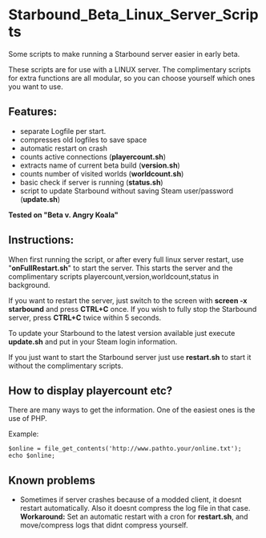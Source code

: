 Starbound_Beta_Linux_Server_Scripts
===================================

Some scripts to make running a Starbound server easier in early beta.

These scripts are for use with a LINUX server. The complimentary scripts for extra functions are all modular,
so you can choose yourself which ones you want to use.

Features:
---------

- separate Logfile per start.
- compresses old logfiles to save space
- automatic restart on crash
- counts active connections (**playercount.sh**)
- extracts name of current beta build (**version.sh**)
- counts number of visited worlds (**worldcount.sh**)
- basic check if server is running (**status.sh**)
- script to update Starbound without saving Steam user/password (**update.sh**)

**Tested on "Beta v. Angry Koala"**


Instructions:
-------------

When first running the script, or after every full linux server restart, use "**onFullRestart.sh**" to start the server. This
starts the server and the complimentary scripts playercount,version,worldcount,status in background.

If you want to restart the server, just switch to the screen with **screen -x starbound** and press **CTRL+C** once.
If you wish to fully stop the Starbound server, press **CTRL+C** twice within 5 seconds.

To update your Starbound to the latest version available just execute **update.sh** and put in your Steam login information.

If you just want to start the Starbound server just use **restart.sh** to start it without the complimentary scripts.


How to display playercount etc?
-------------------------------

There are many ways to get the information. One of the easiest ones is the use of PHP.

Example:  
```
$online = file_get_contents('http://www.pathto.your/online.txt');  
echo $online;
``` 

Known problems
--------------

- Sometimes if server crashes because of a modded client, it doesnt restart automatically. Also it doesnt compress the log file in that case. **Workaround:** Set an automatic restart with a cron for **restart.sh**, and move/compress logs that didnt compress yourself.

